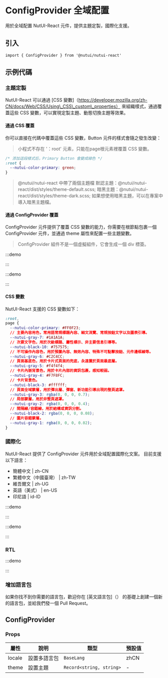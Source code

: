 # ConfigProvider 全域配置

用於全域配置 NutUI-React 元件，提供主題定製，國際化支援。

## 引入

```tsx
import { ConfigProvider } from '@nutui/nutui-react'
```

## 示例代碼

### 主題定製

NutUI-React 可以通過 \[CSS 變數\]（<https://developer.mozilla.org/zh-CN/docs/Web/CSS/Using\_CSS\_custom\_properties）> 來組織樣式，通過覆蓋這些 CSS 變數，可以實現定製主題、動態切換主題等效果。

#### 通過 CSS 覆蓋

你可以直接在代碼中覆蓋這些 CSS 變數，Button 元件的樣式會隨之發生改變：

> 小程式不存在 '：root' 元素，只能在page根元素裡覆蓋 CSS 變數。

```css
/* 添加這段樣式后，Primary Button 會變成綠色 */
:root {
  --nutui-color-primary: green;
}
```

> @nutui/nutui-react 中帶了兩個主題檔 默認主題：@nutui/nutui-react/dist/styles/theme-default.scss; 暗黑主題：@nutui/nutui-react/dist/styles/theme-dark.scss; 如果想使用暗黑主題，可以在專案中導入暗黑主題檔。

#### 通過 ConfigProvider 覆蓋

ConfigProvider 元件提供了覆蓋 CSS 變數的能力，你需要在根節點包裹一個 ConfigProvider 元件，並通過 theme 屬性來配置一些主題變數。

> ConfigProvider 組件不是一個虛擬組件，它會生成一個 div 標簽。

:::demo

<CodeBlock src='h5/demo1.tsx'></CodeBlock>

:::

:::demo

<CodeBlock src='taro/demo2.tsx'></CodeBlock>

:::

#### CSS 變數

NutUI-React 支援的 CSS 變數如下：

```css
:root,
page {
  --nutui-color-primary: #FF0F23;
  // 主要內容用色，常用語常規標題內容、細文流覽、常規按鈕文字以及圖表引導。
  --nutui-gray-7: #1A1A1A;
  // 次要文字色，用於次級標題、屬性標示、非主要信息引導等。
  --nutui-black-10: #757575;
  // 不可操作內容色，用於預置內容、無效內容、特殊不可點擊按鈕、元件邊框線等。
  --nutui-gray-6: #C2C4CC;
  // 頁面基底色，用於卡片式頁面的兜底，永遠置於頁面最底層。
  --nutui-gray-5: #f4f4f4;
  // 卡片內嵌背景色，用於卡片內部的資訊包裹，感知較弱。
  --nutui-gray-4: #F7F8FC;
  // 卡片背景色。
  --nutui-black-3: #ffffff;
  // 頁面全域蒙層，用於彈出層、彈窗、新功能引導出現的整頁遮罩。
  --nutui-gray-3: rgba(0, 0, 0, 0.7);
  // 局部蒙層，用於非整頁遮罩。
  --nutui-gray-2: rgba(0, 0, 0, 0.4);
  // 間隔線/容錯線，用於結構或資訊分割。
  --nutui-black-2: rgba(0, 0, 0, 0.08);
  // 圖片容錯蒙層。
  --nutui-gray-1: rgba(0, 0, 0, 0.02);
}

```

### 國際化

NutUI-React 提供了 ConfigProvider 元件用於全域配置國際化文案。 目前支援以下語言：

- 簡體中文 | zh-CN
- 繁體中文（中國臺灣） | zh-TW
- 維吾爾文 | zh-UG
- 英語（美式） | en-US
- 印尼語 | id-ID

:::demo

<CodeBlock src='h5/demo3.tsx'></CodeBlock>

:::

:::demo

<CodeBlock src='taro/demo4.tsx'></CodeBlock>

:::

### RTL

:::demo

<CodeBlock src='h5/demo5.tsx'></CodeBlock>

:::

### 增加語言包

如果你找不到你需要的語言包，歡迎你在 \[英文語言包\]（） 的基礎上創建一個新的語言包，並給我們發一個 Pull Request。

## ConfigProvider

### Props

| 屬性 | 說明 | 類型 | 預設值 |
| --- | --- | --- | --- |
| locale | 設置多語言包 | `BaseLang` | zhCN |
| theme | 設置主題 | `Record<string, string>` | \- |
